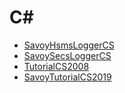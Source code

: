 # C#
- [SavoyHsmsLoggerCS](https://github.com/JazzSoft/Samples/tree/master/Savoy/C%23/SavoyHsmsLoggerCS)
- [SavoySecsLoggerCS](https://github.com/JazzSoft/Samples/tree/master/Savoy/C%23/SavoySecsLoggerCS)
- [TutorialCS2008](https://github.com/JazzSoft/Samples/tree/master/Savoy/C%23/SavoyTutorialCS2008)
- [SavoyTutorialCS2019](https://github.com/JazzSoft/Samples/tree/master/Savoy/C%23/SavoyTutorialCS2019)
